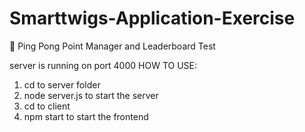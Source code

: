 # Smarttwigs-Application-Exercise
🏓 Ping Pong Point Manager and Leaderboard Test 

server is running on port 4000
HOW TO USE: 
1. cd to server folder
2. node server.js to start the server
3. cd to client
4. npm start to start the frontend 
